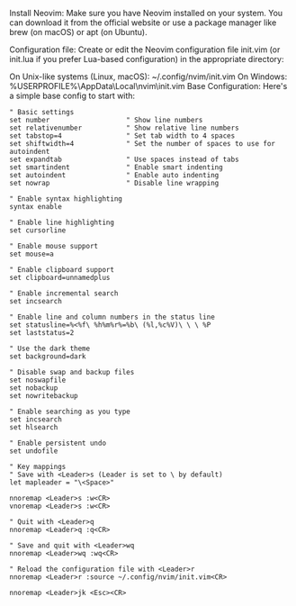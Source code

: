Install Neovim:
Make sure you have Neovim installed on your system. You can download it from the official website or use a package manager like brew (on macOS) or apt (on Ubuntu).

Configuration file:
Create or edit the Neovim configuration file init.vim (or init.lua if you prefer Lua-based configuration) in the appropriate directory:

On Unix-like systems (Linux, macOS): ~/.config/nvim/init.vim
On Windows: %USERPROFILE%\AppData\Local\nvim\init.vim
Base Configuration:
Here's a simple base config to start with:

```vim
" Basic settings
set number                   " Show line numbers
set relativenumber           " Show relative line numbers
set tabstop=4                " Set tab width to 4 spaces
set shiftwidth=4             " Set the number of spaces to use for autoindent
set expandtab                " Use spaces instead of tabs
set smartindent              " Enable smart indenting
set autoindent               " Enable auto indenting
set nowrap                   " Disable line wrapping

" Enable syntax highlighting
syntax enable

" Enable line highlighting
set cursorline

" Enable mouse support
set mouse=a

" Enable clipboard support
set clipboard=unnamedplus

" Enable incremental search
set incsearch

" Enable line and column numbers in the status line
set statusline=%<%f\ %h%m%r%=%b\ (%l,%c%V)\ \ \ %P
set laststatus=2

" Use the dark theme
set background=dark

" Disable swap and backup files
set noswapfile
set nobackup
set nowritebackup

" Enable searching as you type
set incsearch
set hlsearch

" Enable persistent undo
set undofile

" Key mappings
" Save with <Leader>s (Leader is set to \ by default)
let mapleader = "\<Space>"

nnoremap <Leader>s :w<CR>
vnoremap <Leader>s :w<CR>

" Quit with <Leader>q
nnoremap <Leader>q :q<CR>

" Save and quit with <Leader>wq
nnoremap <Leader>wq :wq<CR>

" Reload the configuration file with <Leader>r
nnoremap <Leader>r :source ~/.config/nvim/init.vim<CR>

nnoremap <Leader>jk <Esc><CR>
```
